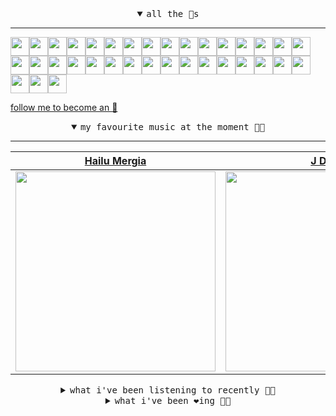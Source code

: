 <details open>

<summary align="center"><samp>all the 🥚s</samp></summary>
<hr />

<a href="https://github.com/MosFazli"><img src="https://avatars.githubusercontent.com/u/69136464?s=90&u=218e0e49850be557c135d3dea7f352b950c458fc&v=4" width="30" height="30" /><a href="https://github.com/romanofficial"><img src="https://avatars.githubusercontent.com/u/47697490?s=90&u=e04ea0910507ab1b63fb84fdd11ec9fd82c90cd4&v=4" width="30" height="30" /><a href="https://github.com/cumsoft"><img src="https://avatars.githubusercontent.com/u/97250816?s=90&u=5f62b3d8b9c491a8f524a5d91fb1b6f3e3c74dcc&v=4" width="30" height="30" /><a href="https://github.com/gkartalis"><img src="https://avatars.githubusercontent.com/u/21178754?s=90&u=52429c6fb9b08ffd99077d6289fbc8a76ae32260&v=4" width="30" height="30" /><a href="https://github.com/AkshatRastogi-1nC0re"><img src="https://avatars.githubusercontent.com/u/71638737?s=90&u=570b52d58a19cd07648343ca12b580b656fb884b&v=4" width="30" height="30" /><a href="https://github.com/kenjinote"><img src="https://avatars.githubusercontent.com/u/2605401?s=90&u=eedb455e76cb25f023a3626808cd572b7df70ef7&v=4" width="30" height="30" /><a href="https://github.com/Sings168"><img src="https://avatars.githubusercontent.com/u/102612762?s=90&u=1a80803741f4f7c66a1207d24077068f9c262965&v=4" width="30" height="30" /><a href="https://github.com/vivekweb2013"><img src="https://avatars.githubusercontent.com/u/7036736?s=90&v=4" width="30" height="30" /><a href="https://github.com/AYIDouble"><img src="https://avatars.githubusercontent.com/u/18186995?s=90&u=eab863cd7128e6aa549e875132eaadf25ea50fdb&v=4" width="30" height="30" /><a href="https://github.com/mlpao500"><img src="https://avatars.githubusercontent.com/u/95065745?s=90&v=4" width="30" height="30" /><a href="https://github.com/gabrielferrazduque"><img src="https://avatars.githubusercontent.com/u/83476335?s=90&u=4e408a9505f64e80da5f4a8f935c147c3e208309&v=4" width="30" height="30" /><a href="https://github.com/decobeto"><img src="https://avatars.githubusercontent.com/u/32197501?s=90&u=dbba898a88910e1169d8fad301755f16a1834a9b&v=4" width="30" height="30" /><a href="https://github.com/franciane-lark"><img src="https://avatars.githubusercontent.com/u/66569250?s=90&u=c8f2a252ea4f8ffe458ea5edd818c62e09635803&v=4" width="30" height="30" /><a href="https://github.com/kettanaito"><img src="https://avatars.githubusercontent.com/u/14984911?s=90&u=576319ea29cb7292100dd6e117eee6013fa0d05a&v=4" width="30" height="30" /><a href="https://github.com/0000marcell"><img src="https://avatars.githubusercontent.com/u/4584144?s=90&u=fbe23e42bf8509c207e2bc80e31cff8d808f4d6e&v=4" width="30" height="30" /><a href="https://github.com/luiznasciment0"><img src="https://avatars.githubusercontent.com/u/55008532?s=90&u=871e49a7a4a33e3f5933dee5ac83eaf3ece1ec45&v=4" width="30" height="30" /><a href="https://github.com/sibelius"><img src="https://avatars.githubusercontent.com/u/2005841?s=90&u=cab8024eb61323090e1551c73c784b408b2d66b1&v=4" width="30" height="30" /><a href="https://github.com/TSalazargr"><img src="https://avatars.githubusercontent.com/u/16808436?s=90&u=422b601dfbc600223725ecc9af1bec7b1dfee4f2&v=4" width="30" height="30" /><a href="https://github.com/bcomnes"><img src="https://avatars.githubusercontent.com/u/166301?s=90&v=4" width="30" height="30" /><a href="https://github.com/jlsjefferson"><img src="https://avatars.githubusercontent.com/u/53836950?s=90&u=619408c9778ffd2899673fdf3ba59f20b82bf470&v=4" width="30" height="30" /><a href="https://github.com/ilovedesert001"><img src="https://avatars.githubusercontent.com/u/15065396?s=90&u=c94e48f141daf951fb6eb0e4a62c0ba9ec1a5201&v=4" width="30" height="30" /><a href="https://github.com/mayconmesquita"><img src="https://avatars.githubusercontent.com/u/46308804?s=90&u=e06ac123e121b53d7eafc9199fb2a70422052fe0&v=4" width="30" height="30" /><a href="https://github.com/lucasvocos"><img src="https://avatars.githubusercontent.com/u/5739627?s=90&u=d8fcc855b2a2f046d450144a0231b0b59bae3610&v=4" width="30" height="30" /><a href="https://github.com/mikedemarais"><img src="https://avatars.githubusercontent.com/u/1325144?s=90&u=7b32dcd04811261405f2ed35d933b1484558758d&v=4" width="30" height="30" /><a href="https://github.com/davidjerleke"><img src="https://avatars.githubusercontent.com/u/11529148?s=90&u=94446866c576d620cbd33e62834c480091fedcf0&v=4" width="30" height="30" /><a href="https://github.com/jollykingd3d8"><img src="https://avatars.githubusercontent.com/u/51726854?s=90&v=4" width="30" height="30" /><a href="https://github.com/lostpebble"><img src="https://avatars.githubusercontent.com/u/1508863?s=90&u=4ada478500c2c9112fe8e3b0b8240a454403aebc&v=4" width="30" height="30" /><a href="https://github.com/karacas"><img src="https://avatars.githubusercontent.com/u/1050937?s=90&u=071508e38cfd5787e5bf00db188c73033908ad8c&v=4" width="30" height="30" /><a href="https://github.com/eheddema"><img src="https://avatars.githubusercontent.com/u/808567?s=90&u=225eb2910c3dcd13c6bc86dcaaa14780323110db&v=4" width="30" height="30" /><a href="https://github.com/kelmer44"><img src="https://avatars.githubusercontent.com/u/3629100?s=90&v=4" width="30" height="30" /><a href="https://github.com/macabu"><img src="https://avatars.githubusercontent.com/u/1299138?s=90&u=8e157be586103823b212c5c9ada88ab2a9867ccf&v=4" width="30" height="30" /><a href="https://github.com/pvinis"><img src="https://avatars.githubusercontent.com/u/100233?s=90&v=4" width="30" height="30" /><a href="https://github.com/medeeiros"><img src="https://avatars.githubusercontent.com/u/331136?s=90&u=0a97a125f3c280a2422a7718633754d0f3527523&v=4" width="30" height="30" /><a href="https://github.com/langri-sha"><img src="https://avatars.githubusercontent.com/u/77084?s=90&v=4" width="30" height="30" /><a href="https://github.com/80sinteractive"><img src="https://avatars.githubusercontent.com/u/22603136?s=90&u=7f78c96ea924a48b1bd364833036f706afa57619&v=4" width="30" height="30" />
  
<samp><a href="https://github.com/bitttttten">follow me to become an 🥚</a></samp>

</details>

<details open>

<summary align="center"><samp>my favourite music at the moment 🎵🎶</samp></summary>
<hr />

<!-- toc -->

| [Hailu Mergia](https://open.spotify.com/artist/0rsN9DKQhTCvkgbByOOBIm)                                                                                           | [J Dilla](https://open.spotify.com/artist/0IVcLMMbm05VIjnzPkGCyp)                                                                                                | [Vels Trio](https://open.spotify.com/artist/68ZVpxiS12BeN3EgBgXW0l)                                                                                              | [Boards of Canada](https://open.spotify.com/artist/2VAvhf61GgLYmC6C8anyX1)                                                                                       |
| ---------------------------------------------------------------------------------------------------------------------------------------------------------------- | ---------------------------------------------------------------------------------------------------------------------------------------------------------------- | ---------------------------------------------------------------------------------------------------------------------------------------------------------------- | ---------------------------------------------------------------------------------------------------------------------------------------------------------------- |
| [<img src="https://i.scdn.co/image/ab6761610000e5ebaa801ab673779a2f65db3060" width="320" height="auto">](https://open.spotify.com/artist/0rsN9DKQhTCvkgbByOOBIm) | [<img src="https://i.scdn.co/image/ab6761610000e5ebc68a069a1c70eca57b2828d2" width="320" height="auto">](https://open.spotify.com/artist/0IVcLMMbm05VIjnzPkGCyp) | [<img src="https://i.scdn.co/image/ab6761610000e5eb0fc174650e10e24998fa04e4" width="320" height="auto">](https://open.spotify.com/artist/68ZVpxiS12BeN3EgBgXW0l) | [<img src="https://i.scdn.co/image/c0b33a8d211600d70dcda3077d6a582da34321b0" width="320" height="auto">](https://open.spotify.com/artist/2VAvhf61GgLYmC6C8anyX1) |

<!-- tocstop -->

</details>

<details>

<summary align="center"><samp>what i've been listening to recently 🎵🎶</samp></summary>
<hr />

<!-- toc -->

| [Tizita<br />Hailu Mergia](https://open.spotify.com/track/1ZgQcxut2hLRZTrbM54fOV)                                                                               | [Nan fon bwa<br />Melissa Laveaux](https://open.spotify.com/track/08WhwDi4BeoXpVkAjHHEmJ)                                                                       | [The Wad<br />Vels Trio](https://open.spotify.com/track/1ry4hOhJACHy9EG2hw4p1P)                                                                                 | [An Eagle In Your Mind<br />Boards of Canada](https://open.spotify.com/track/03zv0Znm7bA7XzWMZ1lEKO)                                                            |
| --------------------------------------------------------------------------------------------------------------------------------------------------------------- | --------------------------------------------------------------------------------------------------------------------------------------------------------------- | --------------------------------------------------------------------------------------------------------------------------------------------------------------- | --------------------------------------------------------------------------------------------------------------------------------------------------------------- |
| [<img src="https://i.scdn.co/image/ab6761610000e5ebaa801ab673779a2f65db3060" width="320" height="auto">](https://open.spotify.com/track/1ZgQcxut2hLRZTrbM54fOV) | [<img src="https://i.scdn.co/image/ab6761610000e5eba1a9b98a3c87adaead94156d" width="320" height="auto">](https://open.spotify.com/track/08WhwDi4BeoXpVkAjHHEmJ) | [<img src="https://i.scdn.co/image/ab6761610000e5eb0fc174650e10e24998fa04e4" width="320" height="auto">](https://open.spotify.com/track/1ry4hOhJACHy9EG2hw4p1P) | [<img src="https://i.scdn.co/image/c0b33a8d211600d70dcda3077d6a582da34321b0" width="320" height="auto">](https://open.spotify.com/track/03zv0Znm7bA7XzWMZ1lEKO) |

<!-- tocstop -->

</details>

<details>

<summary align="center"><samp>what i've been ❤️ing 🎵🎶</samp></summary>
<hr />

<!-- toc -->

| [Celestial Greens<br />Vels Trio](https://open.spotify.com/album/7cj9GeDDwhl4o4iAZ7OECO)                                                                        | [The Wad<br />Vels Trio](https://open.spotify.com/album/7cj9GeDDwhl4o4iAZ7OECO)                                                                                 | [Nan fon bwa<br />Melissa Laveaux](https://open.spotify.com/album/4dKXLRyASjmVovsT22FJHP)                                                                       | [Tizita<br />Hailu Mergia](https://open.spotify.com/album/1ZnIFpyujwO3wcL9na3vHE)                                                                               |
| --------------------------------------------------------------------------------------------------------------------------------------------------------------- | --------------------------------------------------------------------------------------------------------------------------------------------------------------- | --------------------------------------------------------------------------------------------------------------------------------------------------------------- | --------------------------------------------------------------------------------------------------------------------------------------------------------------- |
| [<img src="https://i.scdn.co/image/ab67616d0000b273633e17fb59dce693c3012ab2" width="320" height="auto">](https://open.spotify.com/album/7cj9GeDDwhl4o4iAZ7OECO) | [<img src="https://i.scdn.co/image/ab67616d0000b273633e17fb59dce693c3012ab2" width="320" height="auto">](https://open.spotify.com/album/7cj9GeDDwhl4o4iAZ7OECO) | [<img src="https://i.scdn.co/image/ab67616d0000b2734fb0280cdfa015e1df672724" width="320" height="auto">](https://open.spotify.com/album/4dKXLRyASjmVovsT22FJHP) | [<img src="https://i.scdn.co/image/ab67616d0000b2737f678f8aca36a50d3b77509c" width="320" height="auto">](https://open.spotify.com/album/1ZnIFpyujwO3wcL9na3vHE) |

<!-- tocstop -->

</details>

